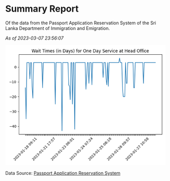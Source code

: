 # Summary Report

Of the data from the Passport Application Reservation System of the Sri Lanka Department of Immigration and Emigration.

*As of 2023-03-07 23:56:07*

![Wait Time Chart](summary.wait_time_chart.png)

Data Source: [Passport Application Reservation System](https://eservices.immigration.gov.lk:8443/appointment/pages/reservationApplication.xhtml)